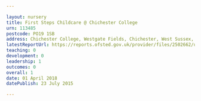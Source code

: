 ```yaml
---

layout: nursery
title: First Steps Childcare @ Chichester College
urn: 113485
postcode: PO19 1SB
address: Chichester College, Westgate Fields, Chichester, West Sussex, PO19 1SB
latestReportUrl: https://reports.ofsted.gov.uk/provider/files/2502662/urn/113485.pdf
teaching: 0
development: 0
leadership: 1
outcomes: 0
overall: 1
date: 01 April 2018 
datePublish: 23 July 2015

---
```

